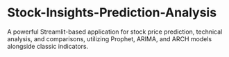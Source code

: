 # Stock-Insights-Prediction-Analysis
A powerful Streamlit-based application for stock price prediction, technical analysis, and comparisons, utilizing Prophet, ARIMA, and ARCH models alongside classic indicators.
